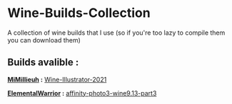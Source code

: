 # Wine-Builds-Collection
A collection of wine builds that I use (so if you're too lazy to compile them you can download them)

## Builds avalible :

**[MiMillieuh](https://github.com/MiMillieuh/) :**
[Wine-Illustrator-2021](https://github.com/MiMillieuh/Wine-Builds-Collection/releases/download/1.0.0/MiMillieuh-wine-illustrator-custom.zip)

**[ElementalWarrior](https://gitlab.winehq.org/ElementalWarrior/) :** 
[affinity-photo3-wine9.13-part3](https://github.com/MiMillieuh/Wine-Builds-Collection/releases/download/1.0.0/ElementalWarrior-9.3.zip)
